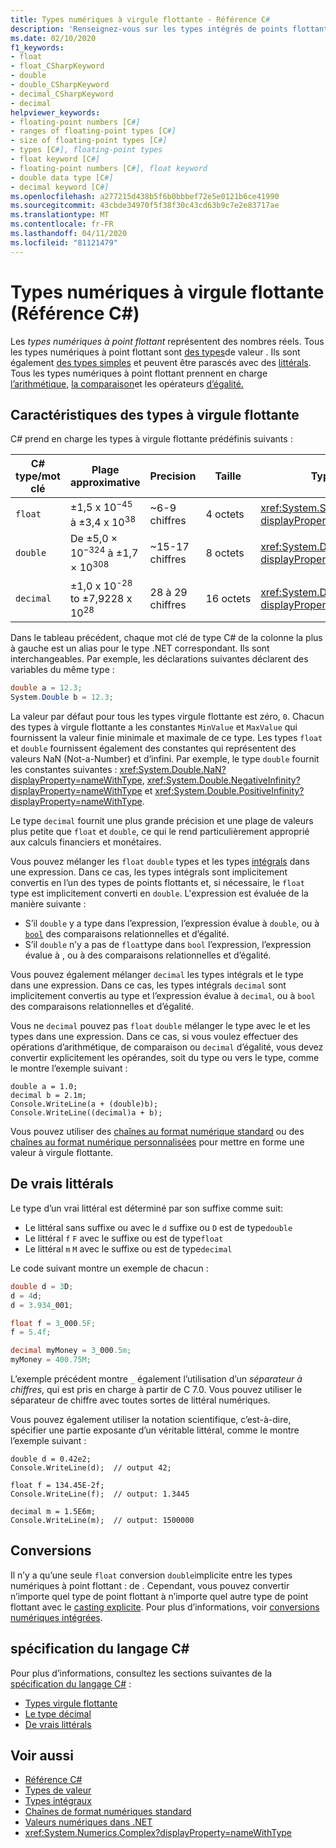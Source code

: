 ```yaml
---
title: Types numériques à virgule flottante - Référence C#
description: 'Renseignez-vous sur les types intégrés de points flottants CMD : flotteur, double et décimale'
ms.date: 02/10/2020
f1_keywords:
- float
- float_CSharpKeyword
- double
- double_CSharpKeyword
- decimal_CSharpKeyword
- decimal
helpviewer_keywords:
- floating-point numbers [C#]
- ranges of floating-point types [C#]
- size of floating-point types [C#]
- types [C#], floating-point types
- float keyword [C#]
- floating-point numbers [C#], float keyword
- double data type [C#]
- decimal keyword [C#]
ms.openlocfilehash: a277215d438b5f6b0bbbef72e5e0121b6ce41990
ms.sourcegitcommit: 43cbde34970f5f38f30c43cd63b9c7e2e83717ae
ms.translationtype: MT
ms.contentlocale: fr-FR
ms.lasthandoff: 04/11/2020
ms.locfileid: "81121479"
---
```

# <a name="floating-point-numeric-types-c-reference"></a>Types numériques à virgule flottante (Référence C#)

Les *types numériques à point flottant* représentent des nombres réels. Tous les types numériques à point flottant sont [des types](value-types.md)de valeur . Ils sont également [des types simples](value-types.md#built-in-value-types) et peuvent être parascés avec des [littérals](#real-literals). Tous les types numériques à point flottant prennent en charge [l’arithmétique,](../operators/arithmetic-operators.md) [la comparaison](../operators/comparison-operators.md)et les opérateurs [d’égalité.](../operators/equality-operators.md)

## <a name="characteristics-of-the-floating-point-types"></a>Caractéristiques des types à virgule flottante

C# prend en charge les types à virgule flottante prédéfinis suivants :
  
|C# type/mot clé|Plage approximative|Precision|Taille|Type .NET|
|----------|-----------------------|---------------|--------------|--------------|
|`float`|±1,5 x 10<sup>−45</sup> à ±3,4 x 10<sup>38</sup>|~6-9 chiffres|4 octets|<xref:System.Single?displayProperty=nameWithType>|
|`double`|De ±5,0 × 10<sup>−324</sup> à ±1,7 × 10<sup>308</sup>|~15-17 chiffres|8 octets|<xref:System.Double?displayProperty=nameWithType>|
|`decimal`|±1,0 x 10<sup>-28</sup> to ±7,9228 x 10<sup>28</sup>|28 à 29 chiffres|16 octets|<xref:System.Decimal?displayProperty=nameWithType>|

Dans le tableau précédent, chaque mot clé de type C# de la colonne la plus à gauche est un alias pour le type .NET correspondant. Ils sont interchangeables. Par exemple, les déclarations suivantes déclarent des variables du même type :

```csharp
double a = 12.3;
System.Double b = 12.3;
```

La valeur par défaut pour tous les types virgule flottante est zéro, `0`. Chacun des types à virgule flottante a les constantes `MinValue` et `MaxValue` qui fournissent la valeur finie minimale et maximale de ce type. Les types `float` et `double` fournissent également des constantes qui représentent des valeurs NaN (Not-a-Number) et d’infini. Par exemple, le type `double` fournit les constantes suivantes : <xref:System.Double.NaN?displayProperty=nameWithType>, <xref:System.Double.NegativeInfinity?displayProperty=nameWithType> et <xref:System.Double.PositiveInfinity?displayProperty=nameWithType>.

Le type `decimal` fournit une plus grande précision et une plage de valeurs plus petite que `float` et `double`, ce qui le rend particulièrement approprié aux calculs financiers et monétaires.

Vous pouvez mélanger les `float` `double` types et les types [intégrals](integral-numeric-types.md) dans une expression. Dans ce cas, les types intégrals sont implicitement convertis en l’un des types de points flottants et, si nécessaire, le `float` type est implicitement converti en `double`. L'expression est évaluée de la manière suivante :

- S’il `double` y a type dans l’expression, l’expression évalue à `double`, ou à [`bool`](bool.md) des comparaisons relationnelles et d’égalité.
- S’il `double` n’y a pas de `float`type dans `bool` l’expression, l’expression évalue à , ou à des comparaisons relationnelles et d’égalité.

Vous pouvez également mélanger `decimal` les types intégrals et le type dans une expression. Dans ce cas, les types intégrals `decimal` sont implicitement convertis au type et l’expression évalue à `decimal`, ou à `bool` des comparaisons relationnelles et d’égalité.

Vous ne `decimal` pouvez pas `float` `double` mélanger le type avec le et les types dans une expression. Dans ce cas, si vous voulez effectuer des opérations d’arithmétique, de comparaison ou `decimal` d’égalité, vous devez convertir explicitement les opérandes, soit du type ou vers le type, comme le montre l’exemple suivant :

```csharp-interactive
double a = 1.0;
decimal b = 2.1m;
Console.WriteLine(a + (double)b);
Console.WriteLine((decimal)a + b);
```

Vous pouvez utiliser des [chaînes au format numérique standard](../../../standard/base-types/standard-numeric-format-strings.md) ou des [chaînes au format numérique personnalisées](../../../standard/base-types/custom-numeric-format-strings.md) pour mettre en forme une valeur à virgule flottante.

## <a name="real-literals"></a>De vrais littérals

Le type d’un vrai littéral est déterminé par son suffixe comme suit:

- Le littéral sans suffixe ou avec le `d` suffixe ou `D` est de type`double`
- Le littéral `f` `F` avec le suffixe ou est de type`float`
- Le littéral `m` `M` avec le suffixe ou est de type`decimal`

Le code suivant montre un exemple de chacun :

```csharp
double d = 3D;
d = 4d;
d = 3.934_001;

float f = 3_000.5F;
f = 5.4f;

decimal myMoney = 3_000.5m;
myMoney = 400.75M;
```

L’exemple précédent montre `_` également l’utilisation d’un *séparateur à chiffres*, qui est pris en charge à partir de C 7.0. Vous pouvez utiliser le séparateur de chiffre avec toutes sortes de littéral numériques.

Vous pouvez également utiliser la notation scientifique, c’est-à-dire, spécifier une partie exposante d’un véritable littéral, comme le montre l’exemple suivant :

```csharp-interactive
double d = 0.42e2;
Console.WriteLine(d);  // output 42;

float f = 134.45E-2f;
Console.WriteLine(f);  // output: 1.3445

decimal m = 1.5E6m;
Console.WriteLine(m);  // output: 1500000
```

## <a name="conversions"></a>Conversions

Il n’y a qu’une seule `float` conversion `double`implicite entre les types numériques à point flottant : de . Cependant, vous pouvez convertir n’importe quel type de point flottant à n’importe quel autre type de point flottant avec le [casting explicite](../operators/type-testing-and-cast.md#cast-expression). Pour plus d’informations, voir [conversions numériques intégrées](numeric-conversions.md).

## <a name="c-language-specification"></a>spécification du langage C#

Pour plus d’informations, consultez les sections suivantes de la [spécification du langage C#](~/_csharplang/spec/introduction.md) :

- [Types virgule flottante](~/_csharplang/spec/types.md#floating-point-types)
- [Le type décimal](~/_csharplang/spec/types.md#the-decimal-type)
- [De vrais littérals](~/_csharplang/spec/lexical-structure.md#real-literals)

## <a name="see-also"></a>Voir aussi

- [Référence C#](../index.md)
- [Types de valeur](value-types.md)
- [Types intégraux](integral-numeric-types.md)
- [Chaînes de format numériques standard](../../../standard/base-types/standard-numeric-format-strings.md)
- [Valeurs numériques dans .NET](../../../standard/numerics.md)
- <xref:System.Numerics.Complex?displayProperty=nameWithType>
